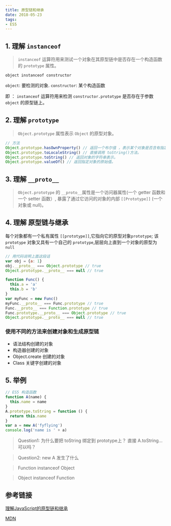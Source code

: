 ```yaml
---
title: 原型链和继承
date: 2018-05-23
tags: 
- ES5
---
```

## 1. 理解 `instanceof`

> `instanceof` 运算符用来测试一个对象在其原型链中是否存在一个构造函数的 `prototype` 属性。

`object instanceof constructor` 

`object`: 要检测的对象. `constructor`: 某个构造函数

即 ： `instanceof` 运算符用来检测 `constructor.prototype` 是否存在于参数 `object` 的原型链上。

## 2. 理解 `prototype`

> `Object.prototype` 属性表示 `Object` 的原型对象。

```js
// 方法
Object.prototype.hasOwnProperty() // 返回一个布尔值 ，表示某个对象是否含有指定的属性，而且此属性非原型链继承的
Object.prototype.toLocaleString() // 直接调用 toString()方法。
Object.prototype.toString() // 返回对象的字符串表示。
Object.prototype.valueOf() // 返回指定对象的原始值。
```

## 3. 理解 `__proto__`

> `Object.prototype` 的 `__proto__`属性是一个访问器属性(一个 getter 函数和一个 setter 函数）, 暴露了通过它访问的对象的内部 `[[Prototype]]` (一个对象或 null)。

## 4. 理解 原型链与继承

每个对象都有一个私有属性 `[[prototype]]`,它指向它的原型对象`prototype`; 该 `prototype` 对象又具有一个自己的 `prototype`,层层向上直到一个对象的原型为`null`

```js
// 用代码说明上面这段话
var obj = {a: 1}
obj.__proto__ === Object.prototype // true
Object.prototype.__proto__ === null // true

function Func() {
  this.a = 'a'
  this.b = 'b'
}
var myFunc = new Func()
myFunc.__proto__ === Func.prototype // true
Func.__proto__ === Function.prototype // true
Func.prototype.__proto__ === Object.prototype // true
Object.prototype.__proto__ === null // true
```

### 使用不同的方法来创建对象和生成原型链

- 语法结构创建的对象
- 构造器创建的对象
- Object.create 创建的对象
- Class 关键字创建的对象

## 5. 举例

```js
// ES5 构造函数
function A(name) {
  this.name = name
}
A.prototype.toString = function () {
  return this.name
}
var a = new A('fyflying')
console.log('name is ' + a)
```

> Question1: 为什么要把 toString 绑定到 prototype上？ 直接 A.toString... 可以吗？


> Question2: new A 发生了什么


> Function instanceof Object


> Object instanceof Function


## 参考链接

[理解JavaScript的原型链和继承](https://blog.oyanglul.us/javascript/understand-prototype)

[MDN](https://developer.mozilla.org/zh-CN/docs/Web/JavaScript/Reference/Global_Objects/Object/proto)